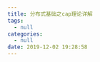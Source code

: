 ```yaml
---
title: 分布式基础之cap理论详解
tags:
  - null
categories:
  - null
date: 2019-12-02 19:28:58
---
```






<!-- more -->